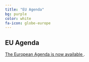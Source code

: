 ```yaml
---
title: "EU Agenda"
bg: purple
color: white
fa-icon: globe-europe
---
```


## EU Agenda

[The European Agenda is now available ](https://dataplatformdiscoveryday.com/euagenda).
